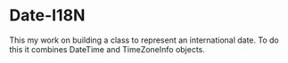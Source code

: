 Date-I18N
=========

This my work on building a class to represent an international date. To do this it combines DateTime and TimeZoneInfo objects.
